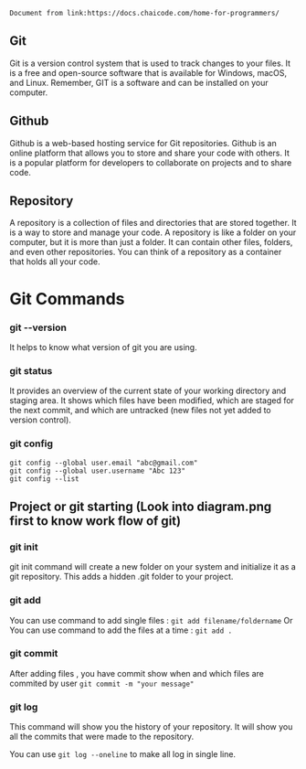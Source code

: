 ``` Document from link:https://docs.chaicode.com/home-for-programmers/ ```

## Git
Git is a version control system that is used to track changes to your files. It is a free and open-source software that is available for Windows, macOS, and Linux. Remember, GIT is a software and can be installed on your computer.

## Github
Github is a web-based hosting service for Git repositories. Github is an online platform that allows you to store and share your code with others. It is a popular platform for developers to collaborate on projects and to share code.

## Repository
A repository is a collection of files and directories that are stored together. It is a way to store and manage your code. A repository is like a folder on your computer, but it is more than just a folder. It can contain other files, folders, and even other repositories. You can think of a repository as a container that holds all your code.


# Git Commands
### git --version
It helps to know what version of git you are using.

### git status
It provides an overview of the current state of your working directory and staging area. It shows which files have been modified, which are staged for the next commit, and which are untracked (new files not yet added to version control). 

### git config
```
git config --global user.email "abc@gmail.com"
git config --global user.username "Abc 123"
git config --list

```
## Project or git starting (Look into diagram.png first to know work flow of git)

### git init
git init command will create a new folder on your system and initialize it as a git repository. This adds a hidden .git folder to your project.

### git add 
You can use command to add single files : ``` git add filename/foldername ```
Or
You can use command to add the files at a time : ``` git add . ```

### git commit 
After adding files , you have commit show when and which files are commited by user 
``` git commit -m "your message" ```

### git log
This command will show you the history of your repository. It will show you all the commits that were made to the repository.

You can use ``` git log --oneline ``` to make all log in single line.


